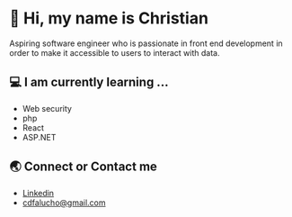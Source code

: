 # 👋 Hi, my name is Christian  
Aspiring software engineer who is passionate in front end development in order to make it accessible to users to interact with data.



##  💻 I am currently learning ...

- Web security
- php
- React
- ASP.NET


##  🌏 Connect or Contact me 

- [Linkedin](https://www.linkedin.com/in/cdfalucho/)
- cdfalucho@gmail.com





